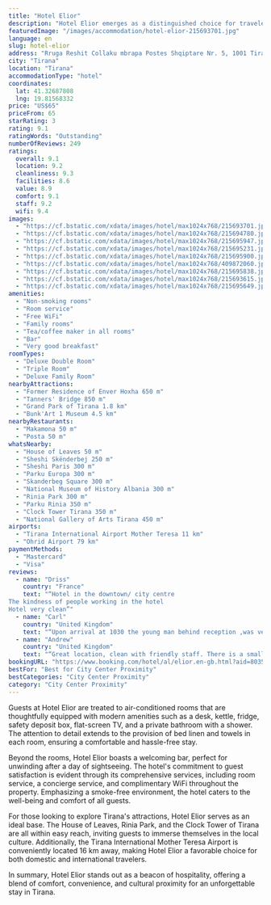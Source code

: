 ```yaml
---
title: "Hotel Elior"
description: "Hotel Elior emerges as a distinguished choice for travelers seeking comfort and convenience in the heart of Tirana."
featuredImage: "/images/accommodation/hotel-elior-215693701.jpg"
language: en
slug: hotel-elior
address: "Rruga Reshit Collaku mbrapa Postes Shqiptare Nr. 5, 1001 Tirana, Albania"
city: "Tirana"
location: "Tirana"
accommodationType: "hotel"
coordinates:
  lat: 41.32687808
  lng: 19.81568332
price: "US$65"
priceFrom: 65
starRating: 3
rating: 9.1
ratingWords: "Outstanding"
numberOfReviews: 249
ratings:
  overall: 9.1
  location: 9.2
  cleanliness: 9.3
  facilities: 8.6
  value: 8.9
  comfort: 9.1
  staff: 9.2
  wifi: 9.4
images:
  - "https://cf.bstatic.com/xdata/images/hotel/max1024x768/215693701.jpg?k=a9076cc2a474a105bce15993012ea2a25d2522cc68f2c2d57ecc24cae83f057b&o=&hp=1"
  - "https://cf.bstatic.com/xdata/images/hotel/max1024x768/215694780.jpg?k=fbb47b416d33181f2651e86dd3c9e3df9e1b175bc106367ac1a64547aa9e86aa&o=&hp=1"
  - "https://cf.bstatic.com/xdata/images/hotel/max1024x768/215695947.jpg?k=a53e8e77824dae9c622ca589d2b028b5f8aeb3417f8a8acf95f1e4d9cdf2454b&o=&hp=1"
  - "https://cf.bstatic.com/xdata/images/hotel/max1024x768/215695231.jpg?k=bc047c88dc802438d2728c8b92e1eef8cf4f2d7b039a977c2e971c43df0b06bb&o=&hp=1"
  - "https://cf.bstatic.com/xdata/images/hotel/max1024x768/215695900.jpg?k=15f9f37d0f5765fe0b006f334115656b3153397fd79cedd1c46b2d025950d637&o=&hp=1"
  - "https://cf.bstatic.com/xdata/images/hotel/max1024x768/409872060.jpg?k=773699211be3651797fea5ffa4b48a6461a65408dfa2a4868fd50c8d43cbe60f&o=&hp=1"
  - "https://cf.bstatic.com/xdata/images/hotel/max1024x768/215695838.jpg?k=9e032a82010385d545e1d4e7b827144aeabea1aaa38be2cb2a049ef217da2c33&o=&hp=1"
  - "https://cf.bstatic.com/xdata/images/hotel/max1024x768/215693615.jpg?k=ff71a73695876683a489f26a553034d35b0f1653d86b7a499175d5d9e8b4d1ae&o=&hp=1"
  - "https://cf.bstatic.com/xdata/images/hotel/max1024x768/215695649.jpg?k=0b58e8bf3ab4aa9617da189a3b87463618cd3e03f807710a83118b2ace4a44fb&o=&hp=1"
amenities:
  - "Non-smoking rooms"
  - "Room service"
  - "Free WiFi"
  - "Family rooms"
  - "Tea/coffee maker in all rooms"
  - "Bar"
  - "Very good breakfast"
roomTypes:
  - "Deluxe Double Room"
  - "Triple Room"
  - "Deluxe Family Room"
nearbyAttractions:
  - "Former Residence of Enver Hoxha 650 m"
  - "Tanners' Bridge 850 m"
  - "Grand Park of Tirana 1.8 km"
  - "Bunk'Art 1 Museum 4.5 km"
nearbyRestaurants:
  - "Makamona 50 m"
  - "Posta 50 m"
whatsNearby:
  - "House of Leaves 50 m"
  - "Sheshi Skënderbej 250 m"
  - "Sheshi Paris 300 m"
  - "Parku Europa 300 m"
  - "Skanderbeg Square 300 m"
  - "National Museum of History Albania 300 m"
  - "Rinia Park 300 m"
  - "Parku Rinia 350 m"
  - "Clock Tower Tirana 350 m"
  - "National Gallery of Arts Tirana 450 m"
airports:
  - "Tirana International Airport Mother Teresa 11 km"
  - "Ohrid Airport 79 km"
paymentMethods:
  - "Mastercard"
  - "Visa"
reviews:
  - name: "Driss"
    country: "France"
    text: "“Hotel in the downtown/ city centre
The kindness of people working in the hotel
Hotel very clean”"
  - name: "Carl"
    country: "United Kingdom"
    text: "“Upon arrival at 1030 the young man behind reception ,was very accommodating offering us coffee while the room was made ready for our stay . In this period of time he was very chatty (fluent English) and also very knowledgeable. The room was...”"
  - name: "Andrew"
    country: "United Kingdom"
    text: "“Great location, clean with friendly staff. There is a small coffee shop in reception so breakfast is fresh coffee, pastry, yoghurt, egg and toast and jam. It was a great breakfast which they adapted for our dietary requirements.”"
bookingURL: "https://www.booking.com/hotel/al/elior.en-gb.html?aid=8035640"
bestFor: "Best for City Center Proximity"
bestCategories: "City Center Proximity"
category: "City Center Proximity"
---
```


Guests at Hotel Elior are treated to air-conditioned rooms that are thoughtfully equipped with modern amenities such as a desk, kettle, fridge, safety deposit box, flat-screen TV, and a private bathroom with a shower. The attention to detail extends to the provision of bed linen and towels in each room, ensuring a comfortable and hassle-free stay.

Beyond the rooms, Hotel Elior boasts a welcoming bar, perfect for unwinding after a day of sightseeing. The hotel's commitment to guest satisfaction is evident through its comprehensive services, including room service, a concierge service, and complimentary WiFi throughout the property. Emphasizing a smoke-free environment, the hotel caters to the well-being and comfort of all guests.

For those looking to explore Tirana's attractions, Hotel Elior serves as an ideal base. The House of Leaves, Rinia Park, and the Clock Tower of Tirana are all within easy reach, inviting guests to immerse themselves in the local culture. Additionally, the Tirana International Mother Teresa Airport is conveniently located 16 km away, making Hotel Elior a favorable choice for both domestic and international travelers.

In summary, Hotel Elior stands out as a beacon of hospitality, offering a blend of comfort, convenience, and cultural proximity for an unforgettable stay in Tirana.